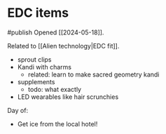 # EDC items
#publish 
Opened [[2024-05-18]].

Related to [[Alien technology|EDC fit]].

- sprout clips
- Kandi with charms
    - related: learn to make sacred geometry kandi
- supplements
    - todo: what exactly
- LED wearables like hair scrunchies

Day of:
- Get ice from the local hotel!

